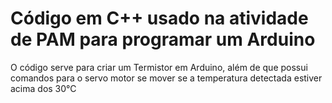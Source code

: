 # Código em C++ usado na atividade de PAM para programar um Arduino 
O código serve para criar um Termistor em Arduino, além de que possui comandos para o servo motor se mover se a temperatura detectada estiver acima dos 30°C
